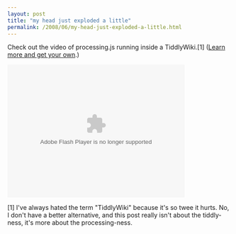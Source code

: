 ```yaml
---
layout: post
title: "my head just exploded a little"
permalink: /2008/06/my-head-just-exploded-a-little.html
---
```


<p>Check out the video of processing.js running inside a TiddlyWiki.[1] (<a href="http://blog.whatfettle.com/2008/05/11/tiddlyprocessing/">Learn more and get your own</a>.)</p>

<p>
<object type="application/x-shockwave-flash" width="400" height="300" data="http://www.flickr.com/apps/video/stewart.swf?v=55430" classid="clsid:D27CDB6E-AE6D-11cf-96B8-444553540000"> <param name="flashvars" value="intl_lang=en-us&amp;photo_secret=9a2d70d532&amp;photo_id=2483583331"> <param name="movie" value="http://www.flickr.com/apps/video/stewart.swf?v=55430"> <param name="bgcolor" value="#000000"> <param name="allowFullScreen" value="true"><embed type="application/x-shockwave-flash" src="https://www.flickr.com/apps/video/stewart.swf?v=55430" bgcolor="#000000" allowfullscreen="true" flashvars="intl_lang=en-us&amp;photo_secret=9a2d70d532&amp;photo_id=2483583331" height="300" width="400"></object>
</p>

<p>[1] I've always hated the term "TiddlyWiki" because it's so twee it hurts. No, I don't have a better alternative, and this post really isn't about the tiddly-ness, it's more about the processing-ness.</p>


